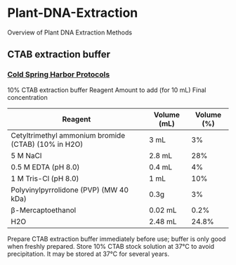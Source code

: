 # Plant-DNA-Extraction
Overview of Plant DNA Extraction Methods



## CTAB extraction buffer

### [Cold Spring Harbor Protocols](http://cshprotocols.cshlp.org/content/2009/10/pdb.rec11984.full)
10% CTAB extraction buffer
Reagent	Amount to add (for 10 mL)	Final concentration

Reagent | Volume (mL) | Volume (%)
--- | --- | ---
Cetyltrimethyl ammonium bromide (CTAB) (10% in H2O) |	3 mL | 3%
5 M NaCl | 2.8 mL | 28%
0.5 M EDTA (pH 8.0) | 0.4 mL | 4%
1 M Tris-Cl (pH 8.0) | 1 mL | 10%
Polyvinylpyrrolidone (PVP) (MW 40 kDa) | 0.3g | 3%
β-Mercaptoethanol | 0.02 mL | 0.2%
H2O | 2.48 mL | 24.8%

Prepare CTAB extraction buffer immediately before use; buffer is only good when freshly prepared. Store 10% CTAB stock solution at 37°C to avoid precipitation. It may be stored at 37°C for several years.

